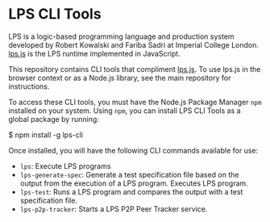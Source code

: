 # LPS CLI Tools

LPS is a logic-based programming language and production system developed by Robert Kowalski and Fariba Sadri at Imperial College London. [lps.js](https://github.com/mauris/lps.js) is the LPS runtime implemented in JavaScript.

This repository contains CLI tools that compliment [lps.js](https://github.com/mauris/lps.js). To use lps.js in the browser context or as a Node.js library, see the main repository for instructions.

To access these CLI tools, you must have the Node.js Package Manager `npm` installed on your system. Using `npm`, you can install LPS CLI Tools as a global package by running:

   $ npm install -g lps-cli
   
Once installed, you will have the following CLI commands available for use:

- `lps`: Execute LPS programs
- `lps-generate-spec`: Generate a test specification file based on the output from the execution of a LPS program. Executes LPS program.
- `lps-test`: Runs a LPS program and compares the output with a test specification file.
- `lps-p2p-tracker`: Starts a LPS P2P Peer Tracker service.
